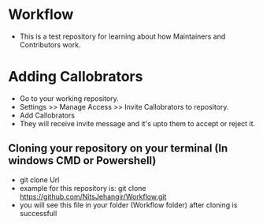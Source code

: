 # Workflow
* This is a test repository for learning about how Maintainers and Contributors work.
# Adding Callobrators
* Go to your working repository.
* Settings >> Manage Access >> Invite Callobrators to repository.
* Add Callobrators
* They will receive invite message and it's upto them to accept or reject it.

## Cloning your repository on your terminal (In windows CMD or Powershell)
* git clone Url 
* example for this repository is: git clone https://github.com/NitsJehangir/Workflow.git
* you will see this file in your folder (Workflow folder) after cloning is successfull

